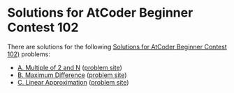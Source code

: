 # Solutions for AtCoder Beginner Contest 102

There are solutions for the following [Solutions for AtCoder Beginner Contest 102)](https://abc102.contest.atcoder.jp/) problems:

- [A. Multiple of 2 and N](a.py)
  ([problem site](https://abc102.contest.atcoder.jp/tasks/abc102_a))
- [B. Maximum Difference](b.py)
  ([problem site](https://abc102.contest.atcoder.jp/tasks/abc102_b))
- [C. Linear Approximation](c.py)
  ([problem site](https://abc102.contest.atcoder.jp/tasks/arc100_a))

